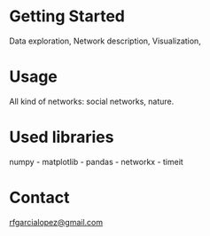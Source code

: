 # Getting Started
Data exploration, Network description, Visualization,

# Usage
All kind of networks: social networks, nature.

# Used libraries
numpy - matplotlib - pandas - networkx - timeit

# Contact
rfgarcialopez@gmail.com
